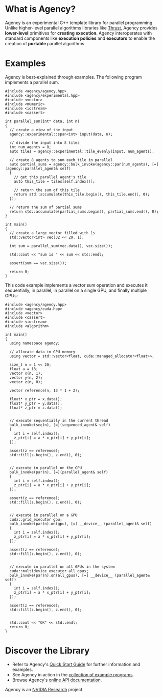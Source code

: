 What is Agency?
===============

Agency is an experimental C++ template library for parallel programming. Unlike
higher-level parallel algorithms libraries like [Thrust](thrust.github.io),
Agency provides **lower-level** primitives for **creating execution**. Agency
interoperates with standard components like **execution policies** and
**executors** to enable the creation of **portable** parallel algorithms.

# Examples

Agency is best-explained through examples. The following program implements a parallel sum.

~~~~{.cpp}
#include <agency/agency.hpp>
#include <agency/experimental.hpp>
#include <vector>
#include <numeric>
#include <iostream>
#include <cassert>

int parallel_sum(int* data, int n)
{
  // create a view of the input
  agency::experimental::span<int> input(data, n);

  // divide the input into 8 tiles
  int num_agents = 8;
  auto tiles = agency::experimental::tile_evenly(input, num_agents);

  // create 8 agents to sum each tile in parallel
  auto partial_sums = agency::bulk_invoke(agency::par(num_agents), [=](agency::parallel_agent& self)
  {
    // get this parallel agent's tile
    auto this_tile = tiles[self.index()];

    // return the sum of this tile
    return std::accumulate(this_tile.begin(), this_tile.end(), 0);
  });

  // return the sum of partial sums
  return std::accumulate(partial_sums.begin(), partial_sums.end(), 0);
}

int main()
{
  // create a large vector filled with 1s
  std::vector<int> vec(32 << 20, 1);

  int sum = parallel_sum(vec.data(), vec.size());

  std::cout << "sum is " << sum << std::endl;

  assert(sum == vec.size());

  return 0;
}
~~~~

This code example implements a vector sum operation and executes it sequentially, in parallel, in parallel on a single GPU, and finally multiple GPUs:

~~~~{.cpp}
#include <agency/agency.hpp>
#include <agency/cuda.hpp>
#include <vector>
#include <cassert>
#include <iostream>
#include <algorithm>

int main()
{
  using namespace agency;

  // allocate data in GPU memory
  using vector = std::vector<float, cuda::managed_allocator<float>>;

  size_t n = 1 << 20;
  float a = 13;
  vector x(n, 1);
  vector y(n, 2);
  vector z(n, 0);

  vector reference(n, 13 * 1 + 2);

  float* x_ptr = x.data();
  float* y_ptr = y.data();
  float* z_ptr = z.data();


  // execute sequentially in the current thread
  bulk_invoke(seq(n), [=](sequenced_agent& self)
  {
    int i = self.index();
    z_ptr[i] = a * x_ptr[i] + y_ptr[i];
  });

  assert(z == reference);
  std::fill(z.begin(), z.end(), 0);


  // execute in parallel on the CPU
  bulk_invoke(par(n), [=](parallel_agent& self)
  {
    int i = self.index();
    z_ptr[i] = a * x_ptr[i] + y_ptr[i];
  });

  assert(z == reference);
  std::fill(z.begin(), z.end(), 0);


  // execute in parallel on a GPU
  cuda::grid_executor gpu;
  bulk_invoke(par(n).on(gpu), [=] __device__ (parallel_agent& self)
  {
    int i = self.index();
    z_ptr[i] = a * x_ptr[i] + y_ptr[i];
  });

  assert(z == reference);
  std::fill(z.begin(), z.end(), 0);
  

  // execute in parallel on all GPUs in the system
  cuda::multidevice_executor all_gpus;
  bulk_invoke(par(n).on(all_gpus), [=] __device__ (parallel_agent& self)
  {
    int i = self.index();
    z_ptr[i] = a * x_ptr[i] + y_ptr[i];
  });

  assert(z == reference);
  std::fill(z.begin(), z.end(), 0);


  std::cout << "OK" << std::endl;
  return 0;
}
~~~~


# Discover the Library

* Refer to Agency's [Quick Start Guide](http://github.com/agency-library/agency/wiki/Quick-Start-Guide) for further information and examples.
* See Agency in action in the [collection of example programs](http://github.com/agency-library/agency/tree/master/examples).
* Browse Agency's [online API documentation](http://agency-library.github.io/modules.html).

Agency is an [NVIDIA Research](http://research.nvidia.com) project.

